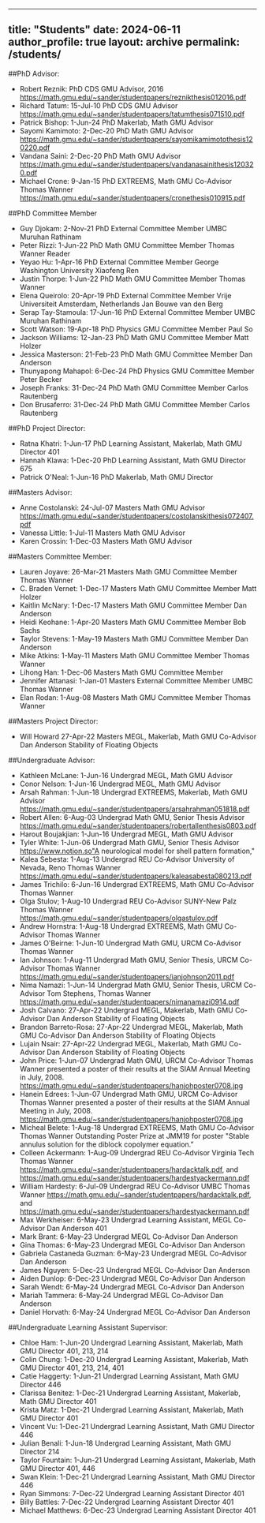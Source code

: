
---
title: "Students"
date: 2024-06-11
author_profile: true
layout: archive
permalink: /students/
---

##PhD Advisor: 

-	Robert Reznik:	PhD	CDS GMU	Advisor, 2016			https://math.gmu.edu/~sander/studentpapers/reznikthesis012016.pdf
-	Richard Tatum:	15-Jul-10	PhD	CDS GMU	Advisor				https://math.gmu.edu/~sander/studentpapers/tatumthesis071510.pdf
-	Patrick Bishop:	1-Jun-24	PhD	Makerlab, Math GMU	Advisor				
-	Sayomi Kamimoto:	2-Dec-20	PhD	Math GMU	Advisor				https://math.gmu.edu/~sander/studentpapers/sayomikamimotothesis120220.pdf
-	Vandana Saini:	2-Dec-20	PhD	Math GMU	Advisor				https://math.gmu.edu/~sander/studentpapers/vandanasainithesis120320.pdf
-	Michael Crone:	9-Jan-15	PhD	EXTREEMS, Math GMU	Co-Advisor		Thomas Wanner		https://math.gmu.edu/~sander/studentpapers/cronethesis010915.pdf


##PhD Committee Member

-	Guy Djokam:	2-Nov-21	PhD	External	Committee Member	UMBC	Muruhan Rathinam		
-	Peter Rizzi:	1-Jun-22	PhD	Math GMU	Committee Member		Thomas Wanner	Reader	
-	Yeyao Hu:	1-Apr-16	PhD	External	Committee Member	George Washington University 	Xiaofeng Ren		
-	Justin Thorpe:	1-Jun-22	PhD	Math GMU	Committee Member		Thomas Wanner		
-	Elena Queirolo:	20-Apr-19	PhD	External	Committee Member	Vrije Universiteit Amsterdam, Netherlands	Jan Bouwe van den Berg		
-	Serap Tay-Stamoula:	17-Jun-16	PhD	External	Committee Member	UMBC	Muruhan Rathinam		
-	Scott Watson:	19-Apr-18	PhD	Physics GMU	Committee Member		Paul So		
-	Jackson Williams:	12-Jan-23	PhD	Math GMU	Committee Member		Matt Holzer		
-	Jessica Masterson:	21-Feb-23	PhD	Math GMU	Committee Member		Dan Anderson		
-	Thunyapong Mahapol:	6-Dec-24	PhD	Physics GMU	Committee Member		Peter Becker		
-	Joseph Franks:	31-Dec-24	PhD	Math GMU	Committee Member		Carlos Rautenberg		
-	Don Brusaferro:	31-Dec-24	PhD	Math GMU	Committee Member		Carlos Rautenberg		

##PhD Project Director: 

-	Ratna Khatri:	1-Jun-17	PhD	Learning Assistant, Makerlab, Math GMU	Director			401	
-	Hannah Klawa:	1-Dec-20	PhD	Learning Assistant, Math GMU	Director			675	
-	Patrick O'Neal:	1-Jun-16	PhD	Makerlab, Math GMU	Director				





##Masters Advisor:  
-	Anne Costolanski:	24-Jul-07	Masters	Math GMU	Advisor				https://math.gmu.edu/~sander/studentpapers/costolanskithesis072407.pdf
-	Vanessa Little:	1-Jul-11	Masters	Math GMU	Advisor				
-	Karen Crossin:	1-Dec-03	Masters	Math GMU	Advisor				

##Masters Committee Member:

-	Lauren Joyave:	26-Mar-21	Masters	Math GMU	Committee Member		Thomas Wanner		
-	C. Braden Vernet:	1-Dec-17	Masters	Math GMU	Committee Member		Matt Holzer		
-	Kaitlin McNary:	1-Dec-17	Masters	Math GMU	Committee Member		Dan Anderson		
-	Heidi Keohane:	1-Apr-20	Masters	Math GMU	Committee Member		Bob Sachs		
-	Taylor Stevens:	1-May-19	Masters	Math GMU	Committee Member		Dan Anderson		
-	Mike Atkins:	1-May-11	Masters	Math GMU	Committee Member		Thomas Wanner		
-	Lihong Han:	1-Dec-06	Masters	Math GMU	Committee Member				
-	Jennifer Attanasi:	1-Jan-01	Masters	External	Committee Member	UMBC	Thomas Wanner		
-	Elan Rodan:	1-Aug-08	Masters	Math GMU	Committee Member		Thomas Wanner		
	
##Masters Project Director: 

-	Will Howard	27-Apr-22	Masters	MEGL, Makerlab, Math GMU	Co-Advisor		Dan Anderson	Stability of Floating Objects 	


##Undergraduate Advisor: 
	
-	Kathleen McLane:	1-Jun-16	Undergrad	MEGL, Math GMU	Advisor				
-	Conor Nelson:	1-Jun-16	Undergrad	MEGL, Math GMU	Advisor				
-	Arsah Rahman:	1-Jun-18	Undergrad	EXTREEMS, Makerlab, Math GMU	Advisor				https://math.gmu.edu/~sander/studentpapers/arsahrahman051818.pdf
-	Robert Allen:	6-Aug-03	Undergrad	Math GMU, Senior Thesis	Advisor				https://math.gmu.edu/~sander/studentpapers/robertallenthesis0803.pdf
-	Harout Boujakjian:	1-Jun-16	Undergrad	MEGL, Math GMU	Advisor				
-	Tyler White:	1-Jun-06	Undergrad	Math GMU, Senior Thesis	Advisor				https://www.notion.so"A neurological model for shell pattern formation," 
-	Kalea Sebesta:	1-Aug-13	Undergrad	REU	Co-Advisor	University of Nevada, Reno	Thomas Wanner		https://math.gmu.edu/~sander/studentpapers/kaleasabesta080213.pdf
-	James Trichilo:	6-Jun-16	Undergrad	EXTREEMS, Math GMU	Co-Advisor		Thomas Wanner		
-	Olga Stulov;	1-Aug-10	Undergrad	REU	Co-Advisor	SUNY-New Palz	Thomas Wanner		https://math.gmu.edu/~sander/studentpapers/olgastulov.pdf
-	Andrew Hornstra:	1-Aug-18	Undergrad	EXTREEMS, Math GMU	Co-Advisor		Thomas Wanner		
-	James O'Beirne:	1-Jun-10	Undergrad	Math GMU, URCM	Co-Advisor		Thomas Wanner		
-	Ian Johnson:	1-Aug-11	Undergrad	Math GMU, Senior Thesis, URCM	Co-Advisor		Thomas Wanner		https://math.gmu.edu/~sander/studentpapers/ianjohnson2011.pdf
-	Nima Namazi:	1-Jun-14	Undergrad	Math GMU, Senior Thesis, URCM	Co-Advisor		Tom Stephens, Thomas Wanner		https://math.gmu.edu/~sander/studentpapers/nimanamazi0914.pdf
-	Josh Calvano:	27-Apr-22	Undergrad	MEGL, Makerlab, Math GMU	Co-Advisor		Dan Anderson	Stability of Floating Objects 	
-	Brandon Barreto-Rosa:	27-Apr-22	Undergrad	MEGL, Makerlab, Math GMU	Co-Advisor		Dan Anderson	Stability of Floating Objects 	
-	Lujain Nsair:	27-Apr-22	Undergrad	MEGL, Makerlab, Math GMU	Co-Advisor		Dan Anderson	Stability of Floating Objects 	
-	John Price:	1-Jun-07	Undergrad	Math GMU, URCM	Co-Advisor		Thomas Wanner	presented a poster of their results at the SIAM Annual Meeting in July, 2008.	https://math.gmu.edu/~sander/studentpapers/hanjohposter0708.jpg
-	Hanein Edrees:	1-Jun-07	Undergrad	Math GMU, URCM	Co-Advisor		Thomas Wanner	presented a poster of their results at the SIAM Annual Meeting in July, 2008.	https://math.gmu.edu/~sander/studentpapers/hanjohposter0708.jpg
-	Micheal Belete:	1-Aug-18	Undergrad	EXTREEMS, Math GMU	Co-Advisor		Thomas Wanner	Outstanding Poster Prize at JMM19 for poster "Stable annulus solution for the diblock copolymer equation.”	
-	Colleen Ackermann:	1-Aug-09	Undergrad	REU	Co-Advisor	Virginia Tech	Thomas Wanner		https://math.gmu.edu/~sander/studentpapers/hardacktalk.pdf, and https://math.gmu.edu/~sander/studentpapers/hardestyackermann.pdf
-	William Hardesty:	6-Jul-09	Undergrad	REU	Co-Advisor	UMBC	Thomas Wanner		https://math.gmu.edu/~sander/studentpapers/hardacktalk.pdf, and https://math.gmu.edu/~sander/studentpapers/hardestyackermann.pdf
-	Max Werkheiser:	6-May-23	Undergrad	Learning Assistant, MEGL	Co-Advisor		Dan Anderson	401	
-	Mark Brant:	6-May-23	Undergrad	MEGL	Co-Advisor		Dan Anderson		
-	Gina Thomas:	6-May-23	Undergrad	MEGL	Co-Advisor		Dan Anderson		
-	Gabriela Castaneda Guzman:	6-May-23	Undergrad	MEGL	Co-Advisor		Dan Anderson		
-	James Nguyen:	5-Dec-23	Undergrad	MEGL	Co-Advisor		Dan Anderson		
-	Aiden Dunlop:	6-Dec-23	Undergrad	MEGL	Co-Advisor		Dan Anderson		
-	Sarah Wendt:	6-May-24	Undergrad	MEGL	Co-Advisor		Dan Anderson	 	
-	Mariah Tammera:	6-May-24	Undergrad	MEGL	Co-Advisor		Dan Anderson		
-	Daniel Horvath:	6-May-24	Undergrad	MEGL	Co-Advisor		Dan Anderson		


##Undergraduate Learning Assistant Supervisor: 

-	Chloe Ham:	1-Jun-20	Undergrad	Learning Assistant, Makerlab, Math GMU	Director			401, 213, 214	
-	Colin Chung:	1-Dec-20	Undergrad	Learning Assistant, Makerlab, Math GMU	Director			401, 213, 214, 401	
-	Catie Haggerty:	1-Jun-21	Undergrad	Learning Assistant, Math GMU	Director			446	
-	Clarissa Benitez:	1-Dec-21	Undergrad	Learning Assistant, Makerlab, Math GMU	Director			401	
-	Krista Matz:	1-Dec-21	Undergrad	Learning Assistant, Makerlab, Math GMU	Director			401	
-	Vincent Vu:	1-Dec-21	Undergrad	Learning Assistant, Math GMU	Director			446	
-	Julian Benali:	1-Jun-18	Undergrad	Learning Assistant, Math GMU	Director			214	
-	Taylor Fountain:	1-Jun-21	Undergrad	Learning Assistant, Makerlab, Math GMU	Director			401, 446	
-	Swan Klein: 	1-Dec-21	Undergrad	Learning Assistant, Math GMU	Director			446	
-	Ryan Simmons:	7-Dec-22	Undergrad	Learning Assistant	Director			401	
-	Billy Battles:	7-Dec-22	Undergrad	Learning Assistant	Director			401	
-	Michael Matthews:	6-Dec-23	Undergrad	Learning Assistant	Director			401	

